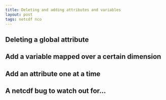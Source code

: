 ```yaml
---
title: Deleting and adding attributes and variables
layout: post
tags: netcdf nco
---
```


## Deleting a global attribute

## Add a variable mapped over a certain dimension

## Add an attribute one at a time

## A netcdf bug to watch out for...
